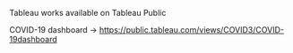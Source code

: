 Tableau works available on Tableau Public

COVID-19 dashboard -> https://public.tableau.com/views/COVID3/COVID-19dashboard
